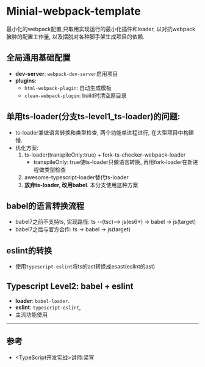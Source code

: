 # Minial-webpack-template
最小化的webpack配置,只取用实现运行的最小化插件和loader, 以对抗webpack臃肿的配置工作量, 以及摆脱对各种脚手架生成项目的依赖.

## 全局通用基础配置
- **dev-server**: `webpack-dev-server`启用项目
- **plugins**: 
    - `html-webpack-plugin`: 自动生成模板
    - `clean-webpack-plugin`: build时清空原目录

## 单用ts-loader(分支ts-level1_ts-loader)的问题:
- ts-loader兼做语言转换和类型检查, 两个功能单进程进行, 在大型项目中构建慢.
- 优化方案:
    1. ts-loader(transpileOnly:true) + fork-ts-checker-webpack-loader
        - transpileOnly: true使ts-loader只做语言转换, 再用fork-loader在新进程做类型检查
    2. awesome-typescript-loader替代ts-loader
    3. **放弃ts-loader, 改用babel**. 本分支使用这种方案

## babel的语言转换流程
- babel7之前不支持ts, 实现路径: ts --(tsc)--> js(es6+) -> babel -> js(target)
- babel7之后与官方合作: ts -> babel -> js(target)

## eslint的转换
- 使用`typescript-eslint`将ts的ast转换成esast(eslint的ast)

## Typescript Level2: babel + eslint
- **loader**: `babel-loader`.
- **eslint**: `typescript-eslint`,
- 主流功能使用


***

## 参考
- <TypeScript开发实战>讲师:梁宵